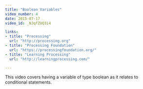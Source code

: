 ```yaml
---
title: "Boolean Variables"
video_number: 4
date: 2015-07-17
video_id: _NJqfZUQ3i4

links: 
- title: "Processing"
  url: "http://processing.org"
- title: "Processing Foundation"
  url: "https://processingfoundation.org/"
- title: "Learning Processing"
  url: "http://learningprocessing.com/"

---
```


This video covers having a variable of type boolean as it relates to conditional statements.